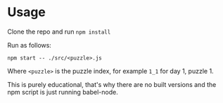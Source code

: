 # Usage
Clone the repo and run `npm install`

Run as follows:

`npm start -- ./src/<puzzle>.js`

Where `<puzzle>` is the puzzle index, for example `1_1` for day 1, puzzle 1.

This is purely educational, that's why there are no built versions and the npm script is just running babel-node.
